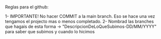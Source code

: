 Reglas para el github:

1- IMPORTANTE! No hacer COMMIT a la main branch. Eso se hace una vez tengamos el projecto mas o menos completado.
2- Nombrad las branches que hagais de esta forma -> "DescripcionDeLoQueSubimos-DD/MM/YYYY" para saber que subimos y cuando lo hicimos
